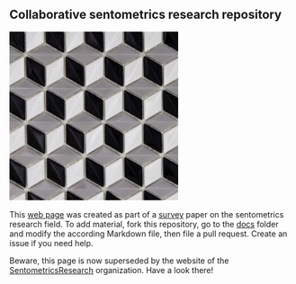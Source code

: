
## Collaborative sentometrics research repository

![logo](docs/logo.png)

This [web page](https://sborms.github.io/econometrics-meets-sentiment) was created as part of a [survey](https://doi.org/10.1111/joes.12370) paper on the sentometrics research field. To add material, fork this repository, go to the [docs](https://github.com/sborms/econometrics-meets-sentiment/tree/master/docs) folder and modify the according Markdown file, then file a pull request. Create an issue if you need help.

Beware, this page is now superseded by the website of the [SentometricsResearch](https://github.com/SentometricsResearch) organization. Have a look there!

